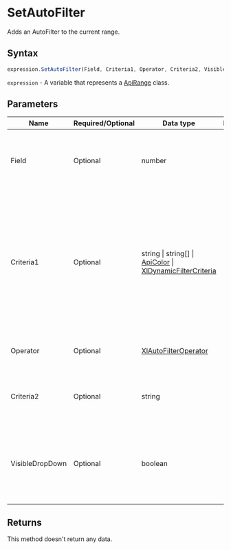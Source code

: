 # SetAutoFilter

Adds an AutoFilter to the current range.

## Syntax

```javascript
expression.SetAutoFilter(Field, Criteria1, Operator, Criteria2, VisibleDropDown);
```

`expression` - A variable that represents a [ApiRange](../ApiRange.md) class.

## Parameters

| **Name** | **Required/Optional** | **Data type** | **Default** | **Description** |
| ------------- | ------------- | ------------- | ------------- | ------------- |
| Field | Optional | number |  | The integer offset of the field on which you want to base the filter (from the left of the list; the leftmost field is field one). |
| Criteria1 | Optional | string \| string[] \| [ApiColor](../../ApiColor/ApiColor.md) \| [XlDynamicFilterCriteria](../../Enumeration/XlDynamicFilterCriteria.md) |  | The criteria (a string; for example, "101"). Use "=" to find blank fields, "&lt;&gt;" to find non-blank fields, and "&gt;&lt;" to select (No Data) fields in data types.\ If this argument is omitted, the criteria is All. If Operator is xlTop10Items, Criteria1 specifies the number of items (for example, "10"). |
| Operator | Optional | [XlAutoFilterOperator](../../Enumeration/XlAutoFilterOperator.md) |  | An XlAutoFilterOperator constant specifying the type of filter. |
| Criteria2 | Optional | string |  | The second criteria (a string). Used with Criteria1 and Operator to construct compound criteria. |
| VisibleDropDown | Optional | boolean |  | True to display the AutoFilter drop-down arrow for the filtered field. False to hide the AutoFilter drop-down arrow for the filtered field. True by default. |

## Returns

This method doesn't return any data.